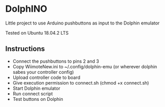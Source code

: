 # DolphINO
Little project to use Arduino pushbuttons as input to the Dolphin emulator

Tested on Ubuntu 18.04.2 LTS

## Instructions
* Connect the pushbuttons to pins 2 and 3
* Copy WiimoteNew.ini to ~/.config/dolphin-emu (or wherever dolphin sabes your controller config)
* Upload controller code to board
* Give execution permission to connect.sh (chmod +x connect.sh)
* Start Dolphin emulator 
* Run connect script
* Test buttons on Dolphin
